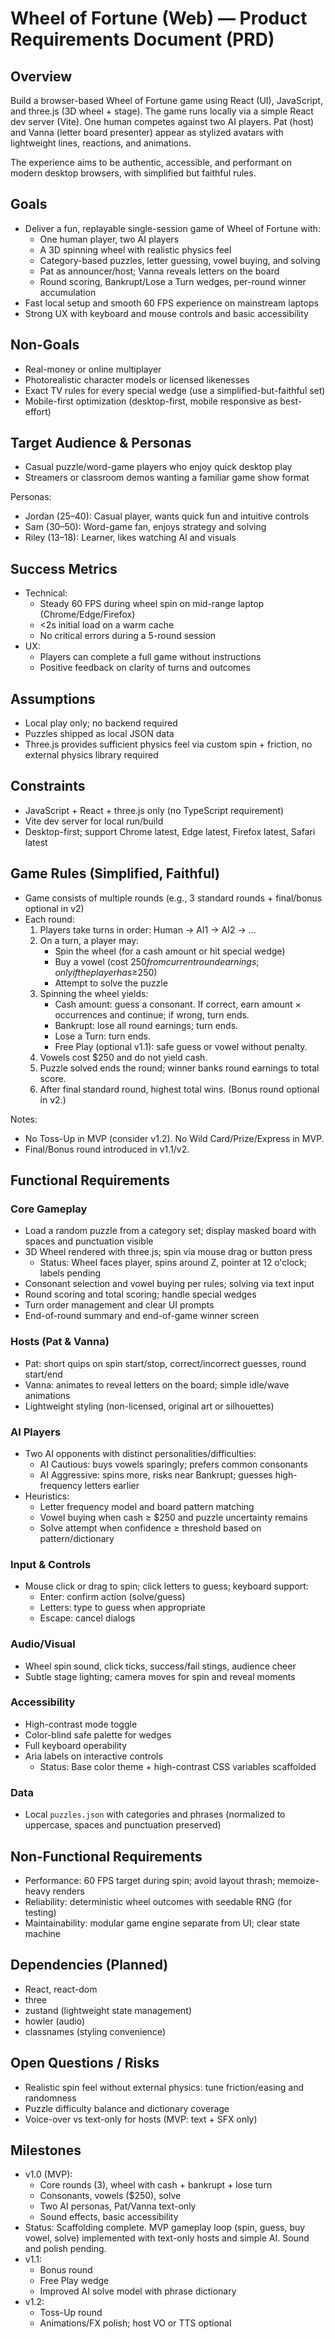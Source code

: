 # Wheel of Fortune (Web) — Product Requirements Document (PRD)

## Overview
Build a browser-based Wheel of Fortune game using React (UI), JavaScript, and three.js (3D wheel + stage). The game runs locally via a simple React dev server (Vite). One human competes against two AI players. Pat (host) and Vanna (letter board presenter) appear as stylized avatars with lightweight lines, reactions, and animations.

The experience aims to be authentic, accessible, and performant on modern desktop browsers, with simplified but faithful rules.

## Goals
- Deliver a fun, replayable single-session game of Wheel of Fortune with:
  - One human player, two AI players
  - A 3D spinning wheel with realistic physics feel
  - Category-based puzzles, letter guessing, vowel buying, and solving
  - Pat as announcer/host; Vanna reveals letters on the board
  - Round scoring, Bankrupt/Lose a Turn wedges, per-round winner accumulation
- Fast local setup and smooth 60 FPS experience on mainstream laptops
- Strong UX with keyboard and mouse controls and basic accessibility

## Non-Goals
- Real-money or online multiplayer
- Photorealistic character models or licensed likenesses
- Exact TV rules for every special wedge (use a simplified-but-faithful set)
- Mobile-first optimization (desktop-first, mobile responsive as best-effort)

## Target Audience & Personas
- Casual puzzle/word-game players who enjoy quick desktop play
- Streamers or classroom demos wanting a familiar game show format

Personas:
- Jordan (25–40): Casual player, wants quick fun and intuitive controls
- Sam (30–50): Word-game fan, enjoys strategy and solving
- Riley (13–18): Learner, likes watching AI and visuals

## Success Metrics
- Technical:
  - Steady 60 FPS during wheel spin on mid-range laptop (Chrome/Edge/Firefox)
  - <2s initial load on a warm cache
  - No critical errors during a 5-round session
- UX:
  - Players can complete a full game without instructions
  - Positive feedback on clarity of turns and outcomes

## Assumptions
- Local play only; no backend required
- Puzzles shipped as local JSON data
- Three.js provides sufficient physics feel via custom spin + friction, no external physics library required

## Constraints
- JavaScript + React + three.js only (no TypeScript requirement)
- Vite dev server for local run/build
- Desktop-first; support Chrome latest, Edge latest, Firefox latest, Safari latest

## Game Rules (Simplified, Faithful)
- Game consists of multiple rounds (e.g., 3 standard rounds + final/bonus optional in v2)
- Each round:
  1. Players take turns in order: Human → AI1 → AI2 → …
  2. On a turn, a player may:
     - Spin the wheel (for a cash amount or hit special wedge)
     - Buy a vowel (cost $250 from current round earnings; only if the player has ≥$250)
     - Attempt to solve the puzzle
  3. Spinning the wheel yields:
     - Cash amount: guess a consonant. If correct, earn amount × occurrences and continue; if wrong, turn ends.
     - Bankrupt: lose all round earnings; turn ends.
     - Lose a Turn: turn ends.
     - Free Play (optional v1.1): safe guess or vowel without penalty.
  4. Vowels cost $250 and do not yield cash.
  5. Puzzle solved ends the round; winner banks round earnings to total score.
  6. After final standard round, highest total wins. (Bonus round optional in v2.)

Notes:
- No Toss-Up in MVP (consider v1.2). No Wild Card/Prize/Express in MVP.
- Final/Bonus round introduced in v1.1/v2.

## Functional Requirements

### Core Gameplay
- Load a random puzzle from a category set; display masked board with spaces and punctuation visible
- 3D Wheel rendered with three.js; spin via mouse drag or button press
  - Status: Wheel faces player, spins around Z, pointer at 12 o'clock; labels pending
- Consonant selection and vowel buying per rules; solving via text input
- Round scoring and total scoring; handle special wedges
- Turn order management and clear UI prompts
- End-of-round summary and end-of-game winner screen

### Hosts (Pat & Vanna)
- Pat: short quips on spin start/stop, correct/incorrect guesses, round start/end
- Vanna: animates to reveal letters on the board; simple idle/wave animations
- Lightweight styling (non-licensed, original art or silhouettes)

### AI Players
- Two AI opponents with distinct personalities/difficulties:
  - AI Cautious: buys vowels sparingly; prefers common consonants
  - AI Aggressive: spins more, risks near Bankrupt; guesses high-frequency letters earlier
- Heuristics:
  - Letter frequency model and board pattern matching
  - Vowel buying when cash ≥ $250 and puzzle uncertainty remains
  - Solve attempt when confidence ≥ threshold based on pattern/dictionary

### Input & Controls
- Mouse click or drag to spin; click letters to guess; keyboard support:
  - Enter: confirm action (solve/guess)
  - Letters: type to guess when appropriate
  - Escape: cancel dialogs

### Audio/Visual
- Wheel spin sound, click ticks, success/fail stings, audience cheer
- Subtle stage lighting; camera moves for spin and reveal moments

### Accessibility
- High-contrast mode toggle
- Color-blind safe palette for wedges
- Full keyboard operability
- Aria labels on interactive controls
  - Status: Base color theme + high-contrast CSS variables scaffolded

### Data
- Local `puzzles.json` with categories and phrases (normalized to uppercase, spaces and punctuation preserved)

## Non-Functional Requirements
- Performance: 60 FPS target during spin; avoid layout thrash; memoize-heavy renders
- Reliability: deterministic wheel outcomes with seedable RNG (for testing)
- Maintainability: modular game engine separate from UI; clear state machine

## Dependencies (Planned)
- React, react-dom
- three
- zustand (lightweight state management)
- howler (audio)
- classnames (styling convenience)

## Open Questions / Risks
- Realistic spin feel without external physics: tune friction/easing and randomness
- Puzzle difficulty balance and dictionary coverage
- Voice-over vs text-only for hosts (MVP: text + SFX only)

## Milestones
- v1.0 (MVP):
  - Core rounds (3), wheel with cash + bankrupt + lose turn
  - Consonants, vowels ($250), solve
  - Two AI personas, Pat/Vanna text-only
  - Sound effects, basic accessibility
- Status: Scaffolding complete. MVP gameplay loop (spin, guess, buy vowel, solve) implemented with text-only hosts and simple AI. Sound and polish pending.
- v1.1:
  - Bonus round
  - Free Play wedge
  - Improved AI solve model with phrase dictionary
- v1.2:
  - Toss-Up round
  - Animations/FX polish; host VO or TTS optional


